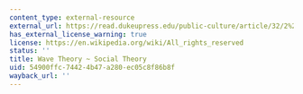 ```yaml
---
content_type: external-resource
external_url: https://read.dukeupress.edu/public-culture/article/32/2%20(91)/287/166080/Wave-Theory-Social-Theory
has_external_license_warning: true
license: https://en.wikipedia.org/wiki/All_rights_reserved
status: ''
title: Wave Theory ~ Social Theory
uid: 54900ffc-7442-4b47-a280-ec05c8f86b8f
wayback_url: ''
---
```


